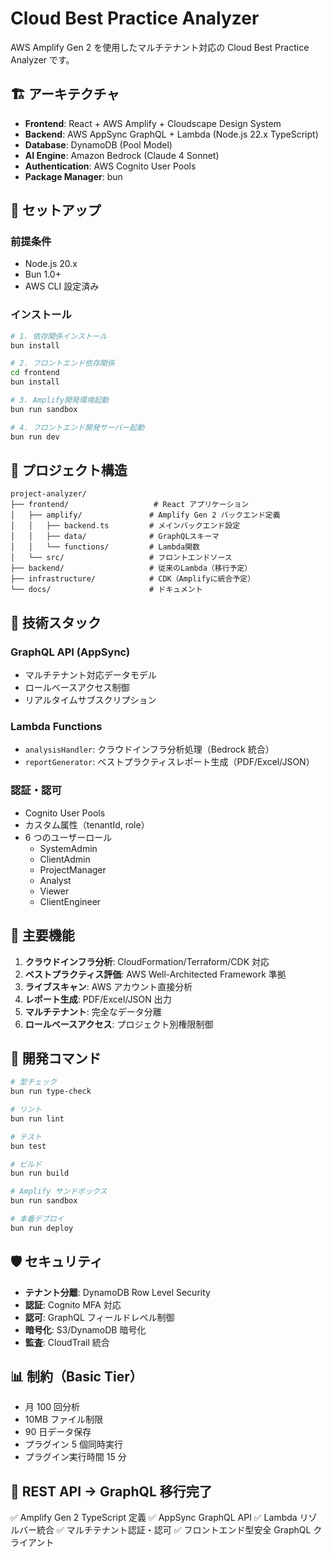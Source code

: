 # Cloud Best Practice Analyzer

AWS Amplify Gen 2 を使用したマルチテナント対応の Cloud Best Practice Analyzer です。

## 🏗️ アーキテクチャ

- **Frontend**: React + AWS Amplify + Cloudscape Design System
- **Backend**: AWS AppSync GraphQL + Lambda (Node.js 22.x TypeScript)
- **Database**: DynamoDB (Pool Model)
- **AI Engine**: Amazon Bedrock (Claude 4 Sonnet)
- **Authentication**: AWS Cognito User Pools
- **Package Manager**: bun

## 🚀 セットアップ

### 前提条件

- Node.js 20.x
- Bun 1.0+
- AWS CLI 設定済み

### インストール

```bash
# 1. 依存関係インストール
bun install

# 2. フロントエンド依存関係
cd frontend
bun install

# 3. Amplify開発環境起動
bun run sandbox

# 4. フロントエンド開発サーバー起動
bun run dev
```

## 📁 プロジェクト構造

```
project-analyzer/
├── frontend/                   # React アプリケーション
│   ├── amplify/               # Amplify Gen 2 バックエンド定義
│   │   ├── backend.ts         # メインバックエンド設定
│   │   ├── data/              # GraphQLスキーマ
│   │   └── functions/         # Lambda関数
│   └── src/                   # フロントエンドソース
├── backend/                   # 従来のLambda（移行予定）
├── infrastructure/            # CDK（Amplifyに統合予定）
└── docs/                      # ドキュメント
```

## 🔧 技術スタック

### GraphQL API (AppSync)

- マルチテナント対応データモデル
- ロールベースアクセス制御
- リアルタイムサブスクリプション

### Lambda Functions

- `analysisHandler`: クラウドインフラ分析処理（Bedrock 統合）
- `reportGenerator`: ベストプラクティスレポート生成（PDF/Excel/JSON）

### 認証・認可

- Cognito User Pools
- カスタム属性（tenantId, role）
- 6 つのユーザーロール
  - SystemAdmin
  - ClientAdmin
  - ProjectManager
  - Analyst
  - Viewer
  - ClientEngineer

## 🎯 主要機能

1. **クラウドインフラ分析**: CloudFormation/Terraform/CDK 対応
2. **ベストプラクティス評価**: AWS Well-Architected Framework 準拠
3. **ライブスキャン**: AWS アカウント直接分析
4. **レポート生成**: PDF/Excel/JSON 出力
5. **マルチテナント**: 完全なデータ分離
6. **ロールベースアクセス**: プロジェクト別権限制御

## 🧪 開発コマンド

```bash
# 型チェック
bun run type-check

# リント
bun run lint

# テスト
bun test

# ビルド
bun run build

# Amplify サンドボックス
bun run sandbox

# 本番デプロイ
bun run deploy
```

## 🛡️ セキュリティ

- **テナント分離**: DynamoDB Row Level Security
- **認証**: Cognito MFA 対応
- **認可**: GraphQL フィールドレベル制御
- **暗号化**: S3/DynamoDB 暗号化
- **監査**: CloudTrail 統合

## 📊 制約（Basic Tier）

- 月 100 回分析
- 10MB ファイル制限
- 90 日データ保存
- プラグイン 5 個同時実行
- プラグイン実行時間 15 分

## 🔄 REST API → GraphQL 移行完了

✅ Amplify Gen 2 TypeScript 定義
✅ AppSync GraphQL API
✅ Lambda リゾルバー統合
✅ マルチテナント認証・認可
✅ フロントエンド型安全 GraphQL クライアント

